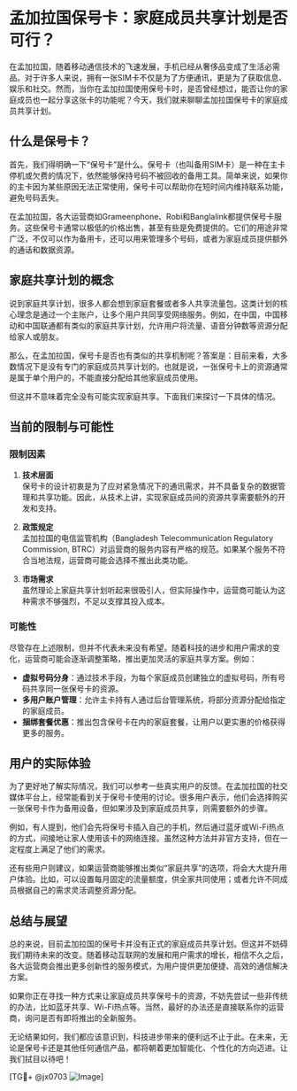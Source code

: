 # 孟加拉国保号卡：家庭成员共享计划是否可行？

在孟加拉国，随着移动通信技术的飞速发展，手机已经从奢侈品变成了生活必需品。对于许多人来说，拥有一张SIM卡不仅是为了方便通讯，更是为了获取信息、娱乐和社交。然而，当你在孟加拉国使用保号卡时，是否曾经想过，能否让你的家庭成员也一起分享这张卡的功能呢？今天，我们就来聊聊孟加拉国保号卡的家庭成员共享计划。

## 什么是保号卡？

首先，我们得明确一下“保号卡”是什么。保号卡（也叫备用SIM卡）是一种在主卡停机或欠费的情况下，依然能够保持号码不被回收的备用工具。简单来说，如果你的主卡因为某些原因无法正常使用，保号卡可以帮助你在短时间内维持联系功能，避免号码丢失。

在孟加拉国，各大运营商如Grameenphone、Robi和Banglalink都提供保号卡服务。这些保号卡通常以极低的价格出售，甚至有些是免费提供的。它们的用途非常广泛，不仅可以作为备用卡，还可以用来管理多个号码，或者为家庭成员提供额外的通话和数据资源。

## 家庭共享计划的概念

说到家庭共享计划，很多人都会想到家庭套餐或者多人共享流量包。这类计划的核心理念是通过一个主账户，让多个用户共同享受网络服务。例如，在中国，中国移动和中国联通都有类似的家庭共享计划，允许用户将流量、语音分钟数等资源分配给家人或朋友。

那么，在孟加拉国，保号卡是否也有类似的共享机制呢？答案是：目前来看，大多数情况下是没有专门的家庭成员共享计划的。也就是说，一张保号卡上的资源通常是属于单个用户的，不能直接分配给其他家庭成员使用。

但这并不意味着完全没有可能实现家庭共享。下面我们来探讨一下具体的情况。

## 当前的限制与可能性

### 限制因素

1. **技术层面**  
   保号卡的设计初衷是为了应对紧急情况下的通讯需求，并不具备复杂的数据管理和共享功能。因此，从技术上讲，实现家庭成员间的资源共享需要额外的开发和支持。

2. **政策规定**  
   孟加拉国的电信监管机构（Bangladesh Telecommunication Regulatory Commission, BTRC）对运营商的服务内容有严格的规范。如果某个服务不符合当地法规，运营商可能会选择不推出此类功能。

3. **市场需求**  
   虽然理论上家庭共享计划听起来很吸引人，但实际操作中，运营商可能认为这种需求不够强烈，不足以支撑其投入成本。

### 可能性

尽管存在上述限制，但并不代表未来没有希望。随着科技的进步和用户需求的变化，运营商可能会逐渐调整策略，推出更加灵活的家庭共享方案。例如：

- **虚拟号码分身**：通过技术手段，为每个家庭成员创建独立的虚拟号码，所有号码共享同一张保号卡的资源。
- **多用户账户管理**：允许主卡持有人通过后台管理系统，将部分资源分配给指定的家庭成员。
- **捆绑套餐优惠**：推出包含保号卡在内的家庭套餐，让用户以更实惠的价格获得更多的服务。

## 用户的实际体验

为了更好地了解实际情况，我们可以参考一些真实用户的反馈。在孟加拉国的社交媒体平台上，经常能看到关于保号卡使用的讨论。很多用户表示，他们会选择购买一张保号卡作为备用设备，但如果涉及到家庭成员共享，则需要额外的步骤。

例如，有人提到，他们会先将保号卡插入自己的手机，然后通过蓝牙或Wi-Fi热点的方式，间接地让家人使用该卡的网络连接。虽然这种方法并非官方支持，但在一定程度上满足了他们的需求。

还有些用户则建议，如果运营商能够推出类似“家庭共享”的选项，将会大大提升用户体验。比如，可以设置每月固定的流量额度，供全家共同使用；或者允许不同成员根据自己的需求灵活调整资源分配。

## 总结与展望

总的来说，目前孟加拉国的保号卡并没有正式的家庭成员共享计划。但这并不妨碍我们期待未来的改变。随着移动互联网的发展和用户需求的增长，相信不久之后，各大运营商会推出更多创新性的服务模式，为用户提供更加便捷、高效的通信解决方案。

如果你正在寻找一种方式来让家庭成员共享保号卡的资源，不妨先尝试一些非传统的办法，比如蓝牙共享、Wi-Fi热点等。当然，最好的办法还是直接联系你的运营商，询问是否有即将推出的全新服务。

无论结果如何，我们都应该意识到，科技进步带来的便利远不止于此。在未来，无论是保号卡还是其他任何通信产品，都将朝着更加智能化、个性化的方向迈进。让我们拭目以待吧！

[TG💪+ @jx0703 ![Image](https://github.com/user-attachments/assets/dbca1d08-cadb-493c-b0ec-ad6f7a83f270)]